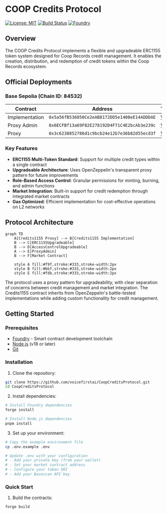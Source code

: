 # COOP Credits Protocol

[![License: MIT](https://img.shields.io/badge/License-MIT-yellow.svg)](./LICENSE)
[![Build Status](https://github.com/voicefirstai/CoopCreditsProtocol/actions/workflows/test.yml/badge.svg)](https://github.com/voicefirstai/CoopCreditsProtocol/actions)
[![Foundry](https://img.shields.io/badge/Built%20with-Foundry-FFDB1C.svg)](https://getfoundry.sh/)

## Overview

The COOP Credits Protocol implements a flexible and upgradeable ERC1155 token system designed for Coop Records credit management. It enables the creation, distribution, and redemption of credit tokens within the Coop Records ecosystem.

## Official Deployments

### Base Sepolia (Chain ID: 84532)

| Contract       | Address                                      | Transaction                                                                                                |
| -------------- | -------------------------------------------- | ---------------------------------------------------------------------------------------------------------- |
| Implementation | `0x5a56fB536050Ce2eAB8172DD5e1408eE14ADDDAE` | [View](https://sepolia.basescan.org/tx/0x7b5c278ebf9b4b6882ca610b115f40fefd4a4d91aa6f5f7ce240c5ef23bf7f80) |
| Proxy Admin    | `0x6ECFBf13a69F82E278192D4F71C4E2bcAb3e239c` | [View](https://sepolia.basescan.org/tx/0xb051c7cb4ad25a4186efbb45a9f50645f80b3b2895102ee9c55837e1d552ecef) |
| Proxy          | `0x3c6238852786d1c9bcb24e12b7e36b82d55ecd3f` | [View](https://sepolia.basescan.org/tx/0x138ba0dfc661a8db9675db264d2fe6c5839cf316242788eb44e59df02105bc13) |

### Key Features

- **ERC1155 Multi-Token Standard**: Support for multiple credit types within a single contract
- **Upgradeable Architecture**: Uses OpenZeppelin's transparent proxy pattern for future improvements
- **Role-Based Access Control**: Granular permissions for minting, burning, and admin functions
- **Market Integration**: Built-in support for credit redemption through integrated market contracts
- **Gas Optimized**: Efficient implementation for cost-effective operations on L2 networks

## Protocol Architecture

```mermaid
graph TD
    A[Credits1155 Proxy] --> B[Credits1155 Implementation]
    B --> C[ERC1155Upgradeable]
    B --> D[AccessControlUpgradeable]
    A --> E[ProxyAdmin]
    B --> F[Market Contract]

    style A fill:#f9f,stroke:#333,stroke-width:2px
    style B fill:#bbf,stroke:#333,stroke-width:2px
    style E fill:#fdb,stroke:#333,stroke-width:2px
```

The protocol uses a proxy pattern for upgradeability, with clear separation of concerns between credit management and market integration. The Credits1155 contract inherits from OpenZeppelin's battle-tested implementations while adding custom functionality for credit management.

## Getting Started

### Prerequisites

- [Foundry](https://getfoundry.sh/) - Smart contract development toolchain
- [Node.js](https://nodejs.org/) (v18 or later)
- [Git](https://git-scm.com/)

### Installation

1. Clone the repository:

```bash
git clone https://github.com/voicefirstai/CoopCreditsProtocol.git
cd CoopCreditsProtocol
```

2. Install dependencies:

```bash
# Install Foundry dependencies
forge install

# Install Node.js dependencies
pnpm install
```

3. Set up your environment:

```bash
# Copy the example environment file
cp .env.example .env

# Update .env with your configuration
# - Add your private key (from your wallet)
# - Set your market contract address
# - Configure your token URI
# - Add your Basescan API key
```

### Quick Start

1. Build the contracts:

```bash
forge build
```

